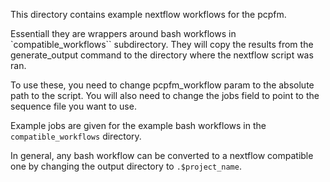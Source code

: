 This directory contains example nextflow workflows for the pcpfm.

Essentiall they are wrappers around bash workflows in `compatible_workflows`` subdirectory. They will copy the results from the generate_output command to the directory where the nextflow script was ran. 

To use these, you need to change pcpfm_workflow param to the absolute path to the script. You will also need to change the jobs field to point to the sequence file you want to use. 

Example jobs are given for the example bash workflows in the `compatible_workflows` directory.

In general, any bash workflow can be converted to a nextflow compatible one by changing the output directory to `.$project_name`. 

